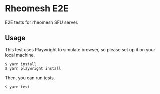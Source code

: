 # Rheomesh E2E
E2E tests for rheomesh SFU server.

## Usage
This test uses Playwright to simulate browser, so please set up it on your local machine.

```
$ yarn install
$ yarn playwright install
```

Then, you can run tests.

```
$ yarn test
```
